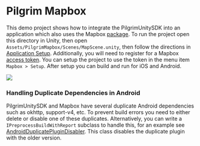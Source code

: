 # Pilgrim Mapbox

This demo project shows how to integrate the PilgrimUnitySDK into an application which also uses the Mapbox [package](https://www.mapbox.com/unity/).
To run the project open this directory in Unity, then open `Assets/PilgrimMapbox/Scenes/MapScene.unity`, then follow the directions in [Application Setup](https://github.com/foursquare/pilgrim-unity-sdk#application-setup). Additionally, you will need to register for a Mapbox [access token](https://account.mapbox.com/access-tokens/). You can setup the project to use the token in the menu item `Mapbox > Setup`. After setup you can build and run for iOS and Android.

![](../../images/mapbox.gif)

### Handling Duplicate Dependencies in Android

PilgrimUnitySDK and Mapbox have several duplicate Android dependencies such as okhttp, support-v4, etc. To prevent build errors you need to either delete or disable one of these duplicates. Alternatively, you can write a `IPreprocessBuildWithReport` subclass to handle this, for an example see [AndroidDuplicatePluginDisabler](https://github.com/foursquare/pilgrim-unity-sdk/blob/master/samples/PilgrimMapbox/Assets/PilgrimMapbox/Editor/AndroidDuplicatePluginDisabler.cs). This class disables the duplicate plugin with the older version.